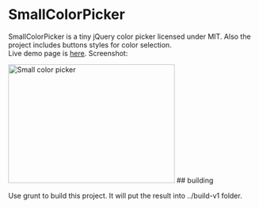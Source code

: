# SmallColorPicker

SmallColorPicker is a tiny jQuery color picker licensed under MIT. Also the project includes buttons styles for color selection.  
Live demo page is [here](http://antelle.github.io/small-color-picker/). Screenshot:  
  
<img src="http://antelle.github.io/small-color-picker/img/screenshot.png" alt="Small color picker" width="336px" height="240px" />
## building

Use grunt to build this project. It will put the result into ../build-v1 folder. 
